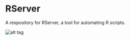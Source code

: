 # RServer

A respository for RServer, a tool for automating R scripts.

![alt tag](https://github.com/bgweber/RServer/blob/master/RServer.png)
